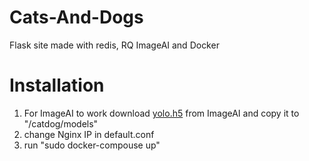 # Cats-And-Dogs
Flask site made with redis, RQ ImageAI and Docker


<h1> Installation </h1>

1. For ImageAI to work download [yolo.h5](https://github.com/OlafenwaMoses/ImageAI/releases/download/1.0/yolo.h5) from ImageAI and copy it to "/catdog/models" 
2. change Nginx IP in default.conf 
3. run "sudo docker-compouse up"
